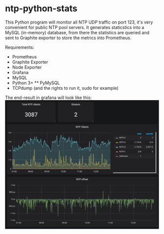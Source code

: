 # ntp-python-stats
This Python program will monitor all NTP UDP traffic on port 123, it's very convenient for public NTP pool servers.
It generates staticstics into a MySQL (in-memory) database, from there the statistics are queried and sent to Graphite exporter
to store the metrics into Prometheus.

Requirements:
* Prometheus
* Graphite Exporter
* Node Exporter
* Grafana
* MySQL
* Python 3+
** PyMySQL
* TCPdump (and the rights to run it, sudo for example)


The end-result in grafana will look like this:
![alt tag](https://github.com/HyperDevil/ntp-python-stats/blob/master/ntp.PNG?raw=true)
